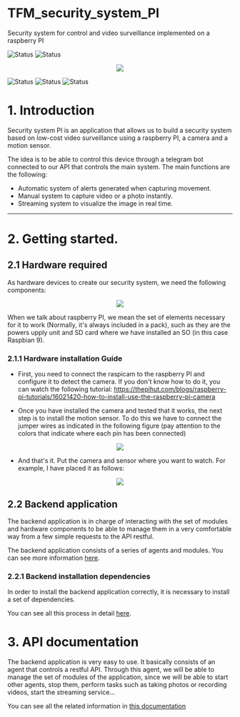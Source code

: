 # TFM_security_system_PI
Security system for control and video surveillance implemented on a raspberry PI 

![Status](https://img.shields.io/badge/Status-documenting-orange.svg)
![Status](https://img.shields.io/badge/Status-developing-orange.svg)


<p align="center">
  <img src="https://raw.githubusercontent.com/jmv74211/TFM_security_system_PI/master/doc/images/raspytel.png">
</p>

![Status](https://img.shields.io/badge/-RasperryPI-red.svg)
![Status](https://img.shields.io/badge/-Python-yellow.svg)
![Status](https://img.shields.io/badge/-Telegram-blue.svg)


# 1. Introduction

Security system PI is an application that allows us to build a security system based on low-cost video surveillance using a raspberry PI, a camera and a motion sensor.

The idea is to be able to control this device through a telegram bot connected to our API that controls the main system. The main functions are the following:
- Automatic system of alerts generated when capturing movement.
- Manual system to capture video or a photo instantly.
- Streaming system to visualize the image in real time.

---

# 2. Getting started.

## 2.1 Hardware required

As hardware devices to create our security system, we need the following components:

<p align="center">
  <img src="https://raw.githubusercontent.com/jmv74211/TFM_security_system_PI/master/doc/images/hardware_required.png">
</p>

When we talk about raspberry PI, we mean the set of elements necessary for it to work (Normally, it's always included in a pack), such as they are the powers upply unit and SD card where we have installed an SO (in this case Raspbian 9).

### 2.1.1 Hardware installation Guide

- First, you need to connect the raspicam to the raspberry PI and configure it to detect the camera. If you don't know how to do it, you can watch the following tutorial: https://thepihut.com/blogs/raspberry-pi-tutorials/16021420-how-to-install-use-the-raspberry-pi-camera

- Once you have installed the camera and tested that it works, the next step is to install the motion sensor. To do this we have to connect the jumper wires as indicated in the following figure (pay attention to the colors that indicate where each pin has been connected)

<p align="center">
  <img src="https://raw.githubusercontent.com/jmv74211/TFM_security_system_PI/master/doc/images/hardware_connections.png">
</p>

- And that's it. Put the camera and sensor where you want to watch. For example, I have placed it as follows:

<p align="center">
  <img src="https://raw.githubusercontent.com/jmv74211/TFM_security_system_PI/master/doc/images/raspberry_place.png">
</p>

## 2.2 Backend application

The backend application is in charge of interacting with the set of modules and hardware components to be able to manage 
them in a very comfortable way from a few simple requests to the API restful.

The backend application consists of a series of agents and modules. You can see more information [here](https://github.com/jmv74211/TFM_security_system_PI/tree/master/backend_app).

### 2.2.1 Backend installation dependencies

In order to install the backend application correctly, it is necessary to install a set of dependencies. 

You can see all this process in detail [here](https://github.com/jmv74211/TFM_security_system_PI/blob/master/doc/installation/backend_installation_guide.md).

# 3. API documentation

The backend application is very easy to use. It basically consists of an agent that controls a restful API. 
Through this agent, we will be able to manage the set of modules of the application, since we will be able to start 
other agents, stop them, perform tasks such as taking photos or recording videos, start the streaming service...

You can see all the related information in [this documentation](https://github.com/jmv74211/TFM_security_system_PI/tree/master/doc/api)

